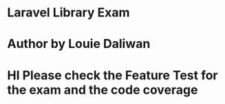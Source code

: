 # Laravel Library Exam
# Author by Louie Daliwan
# HI Please check the Feature Test for the exam and the code coverage
